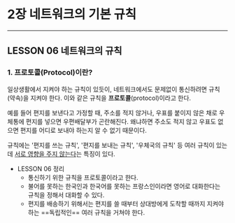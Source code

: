 # 2장 네트워크의 기본 규칙

---

## LESSON 06 네트워크의 규칙

### 1. 프로토콜(Protocol)이란?

일상생활에서 지켜야 하는 규칙이 있듯이, 네트워크에서도 문제없이 통신하려면 규칙(약속)을 지켜야 한다. 이와 같은 규칙을 **프로토콜**(protocol)이라고 한다.

예를 들어 편지를 보낸다고 가정할 때, 주소를 적지 않거나, 우표를 붙이지 않은 채로 우체통에 편지를 넣으면 우편배달부가 곤란해진다. 왜냐하면 주소도 적지 않고 우표도 없으면 편지를 어디로 보내야 하는지 알 수 없기 때문이다.

규칙에는 '편지를 쓰는 규칙', '편지를 보내는 규칙', '우체국의 규칙' 등 여러 규칙이 있는데 <u>서로 영향을 주지 않는다</u>는 특징이 있다.

* LESSON 06 정리
  * 통신하기 위한 규칙을 프로토콜이라고 한다.
  * 불어를 못하는 한국인과 한국어를 못하는 프랑스인이라면 영어로 대화한다는 규칙을 정해서 대화할 수 있다.
  * 편지를 배송하기 위해서는 편지를 쓸 때부터 상대방에게 도착할 때까지 지켜야 하는 ==독립적인== 여러 규칙을 거쳐야 한다.